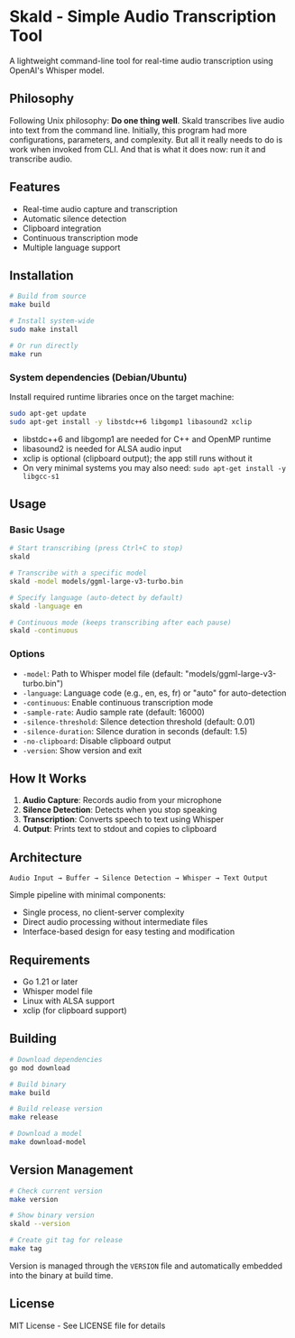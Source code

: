 # Skald - Simple Audio Transcription Tool

A lightweight command-line tool for real-time audio transcription using OpenAI's Whisper model.

## Philosophy

Following Unix philosophy: **Do one thing well**. Skald transcribes live audio into text from the command line.
Initially, this program had more configurations, parameters, and complexity. But all it really needs to do is work when invoked from CLI. And that is what it does now: run it and transcribe audio.

## Features

- Real-time audio capture and transcription
- Automatic silence detection
- Clipboard integration
- Continuous transcription mode
- Multiple language support

## Installation

```bash
# Build from source
make build

# Install system-wide
sudo make install

# Or run directly
make run
```

### System dependencies (Debian/Ubuntu)

Install required runtime libraries once on the target machine:

```bash
sudo apt-get update
sudo apt-get install -y libstdc++6 libgomp1 libasound2 xclip
```

- libstdc++6 and libgomp1 are needed for C++ and OpenMP runtime
- libasound2 is needed for ALSA audio input
- xclip is optional (clipboard output); the app still runs without it
- On very minimal systems you may also need: `sudo apt-get install -y libgcc-s1`

## Usage

### Basic Usage

```bash
# Start transcribing (press Ctrl+C to stop)
skald

# Transcribe with a specific model
skald -model models/ggml-large-v3-turbo.bin

# Specify language (auto-detect by default)
skald -language en

# Continuous mode (keeps transcribing after each pause)
skald -continuous
```

### Options

- `-model`: Path to Whisper model file (default: "models/ggml-large-v3-turbo.bin")
- `-language`: Language code (e.g., en, es, fr) or "auto" for auto-detection
- `-continuous`: Enable continuous transcription mode
- `-sample-rate`: Audio sample rate (default: 16000)
- `-silence-threshold`: Silence detection threshold (default: 0.01)
- `-silence-duration`: Silence duration in seconds (default: 1.5)
- `-no-clipboard`: Disable clipboard output
- `-version`: Show version and exit

## How It Works

1. **Audio Capture**: Records audio from your microphone
2. **Silence Detection**: Detects when you stop speaking
3. **Transcription**: Converts speech to text using Whisper
4. **Output**: Prints text to stdout and copies to clipboard

## Architecture

```
Audio Input → Buffer → Silence Detection → Whisper → Text Output
```

Simple pipeline with minimal components:
- Single process, no client-server complexity
- Direct audio processing without intermediate files
- Interface-based design for easy testing and modification

## Requirements

- Go 1.21 or later
- Whisper model file
- Linux with ALSA support
- xclip (for clipboard support)

## Building

```bash
# Download dependencies
go mod download

# Build binary
make build

# Build release version
make release

# Download a model
make download-model
```

## Version Management

```bash
# Check current version
make version

# Show binary version
skald --version

# Create git tag for release
make tag
```

Version is managed through the `VERSION` file and automatically embedded into the binary at build time.

## License

MIT License - See LICENSE file for details